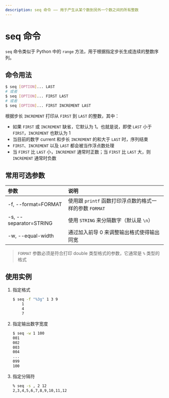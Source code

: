 ```yaml
---
description: seq 命令 —— 用于产生从某个数到另外一个数之间的所有整数
---
```


# seq 命令

`seq` 命令类似于 Python 中的 `range` 方法，用于根据指定步长生成连续的整数序列。

## 命令用法

``` bash
$ seq [OPTION]... LAST
# 或者
$ seq [OPTION]... FIRST LAST
# 或者
$ seq [OPTION]... FIRST INCREMENT LAST
```

根据步长 `INCREMENT` 打印从 `FIRST` 到 `LAST` 的整数，其中：

+ 如果 `FIRST` 或 `INCREMENT` 缺省，它默认为 1。也就是说，即使 `LAST` 小于 `FIRST`，`INCREMENT` 也默认为 1
+ 当目前的数字 current 和步长 `INCREMENT` 的和大于 `LAST` 时，序列结束
+ `FIRST`、`INCREMENT` 以及 `LAST` 都会被当作浮点数处理
+ 当 `FIRST` 比 `LAST` 小，`INCREMENT` 通常时正数；当 `FIRST` 比 `LAST` 大，则 `INCREMENT` 通常时负数


## 常用可选参数

| 参数 | 说明 |
|:---|:---|
| -f, --format=FORMAT | 使用跟 `printf` 函数打印浮点数的格式一样的参数 `FORMAT` |
| -s, --separator=STRING | 使用 `STRING` 来分隔数字（默认是 `\n`）|
| -w, --equal-width | 通过加入前导 0 来调整输出格式使得输出同宽 |

> `FORMAT` 参数必须是符合打印 double 类型格式的参数，它通常是 `%` 类型的格式


## 使用实例

1. 指定格式
    ``` bash
    $ seq -f "%3g" 1 3 9
        1
        4
        7
    ```
2. 指定输出数字宽度
    ``` bash
    $ seq -w 1 100
    001
    002
    003
    004
    ...
    099
    100
    ```
3. 指定分隔符
    ``` bash
    % seq -s , 2 12
    2,3,4,5,6,7,8,9,10,11,12
    ```